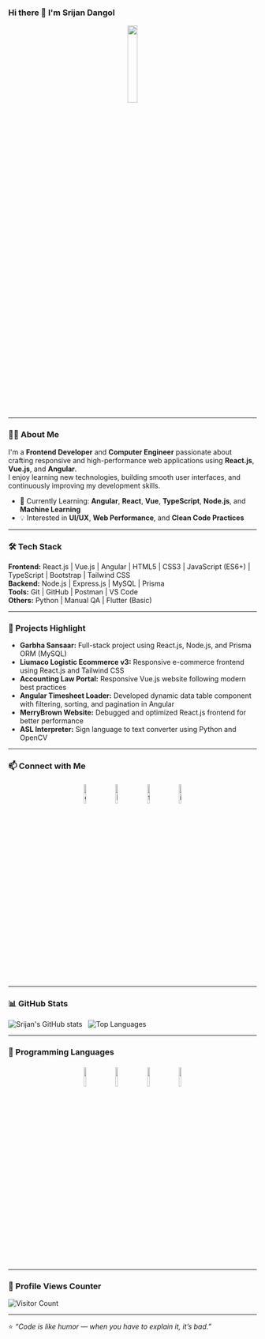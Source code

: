 ### Hi there 👋 I'm Srijan Dangol  

<p align="center">
<img width="20%" src="https://img.icons8.com/ios-filled/96/000000/programming.png"/>
</p>

---

### 👨‍💻 About Me  
I'm a **Frontend Developer** and **Computer Engineer** passionate about crafting responsive and high-performance web applications using **React.js**, **Vue.js**, and **Angular**.  
I enjoy learning new technologies, building smooth user interfaces, and continuously improving my development skills.

- 🌱 Currently Learning: **Angular**, **React**, **Vue**, **TypeScript**, **Node.js**, and **Machine Learning**  
- 💡 Interested in **UI/UX**, **Web Performance**, and **Clean Code Practices**

---

### 🛠️ Tech Stack  

**Frontend:** React.js | Vue.js | Angular | HTML5 | CSS3 | JavaScript (ES6+) | TypeScript | Bootstrap | Tailwind CSS  
**Backend:** Node.js | Express.js | MySQL | Prisma  
**Tools:** Git | GitHub | Postman | VS Code  
**Others:** Python | Manual QA | Flutter (Basic)

---

### 🚀 Projects Highlight  
- **Garbha Sansaar:** Full-stack project using React.js, Node.js, and Prisma ORM (MySQL)  
- **Liumaco Logistic Ecommerce v3:** Responsive e-commerce frontend using React.js and Tailwind CSS  
- **Accounting Law Portal:** Responsive Vue.js website following modern best practices  
- **Angular Timesheet Loader:** Developed dynamic data table component with filtering, sorting, and pagination in Angular  
- **MerryBrown Website:** Debugged and optimized React.js frontend for better performance  
- **ASL Interpreter:** Sign language to text converter using Python and OpenCV  

---

### 📫 Connect with Me  

<p align="center">
	<a href="https://github.com/srijandangol"><img alt="github" width="10%" style="padding:5px" src="https://img.icons8.com/clouds/100/000000/github.png"/></a>
	<a href="https://www.linkedin.com/in/srijan-dangol-955465206/"><img alt="linkedin" width="10%" style="padding:5px" src="https://img.icons8.com/clouds/100/000000/linkedin.png"/></a>
	<a href="https://www.facebook.com/srijan.dragneel/"><img alt="facebook" width="10%" style="padding:5px" src="https://img.icons8.com/clouds/100/000000/facebook-new.png"/></a>
	<a href="https://www.instagram.com/bravo_dgl/"><img alt="instagram" width="10%" style="padding:5px" src="https://img.icons8.com/clouds/100/000000/instagram.png"/></a>
</p>

---

### 📊 GitHub Stats  

![Srijan's GitHub stats](https://github-readme-stats.vercel.app/api?username=srijandangol&show_icons=true&theme=tokyonight)&nbsp;&nbsp;
![Top Languages](https://github-readme-stats.vercel.app/api/top-langs/?username=srijandangol&layout=compact&theme=tokyonight)

---

### 🧠 Programming Languages  

<p align="center">
  <img width="10%" style="padding:5px" src="https://img.icons8.com/color/144/000000/python.png"/>
  <img width="10%" style="padding:5px" src="https://img.icons8.com/ios-filled/50/000000/c-plus-plus-logo.png"/>
  <img width="10%" style="padding:5px" src="https://img.icons8.com/color/144/000000/javascript.png"/>
  <img width="10%" style="padding:5px" src="https://img.icons8.com/color/144/000000/angularjs.png"/>
</p>

---

### 👀 Profile Views Counter  
![Visitor Count](https://profile-counter.glitch.me/srijandangol/count.svg)

---

⭐️ *“Code is like humor — when you have to explain it, it’s bad.”*  
